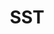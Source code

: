 ---
title: SST
description: Infrastructure as Code for AWS
weight: 54
lastmod: 2024-06-20T11:11:30-09:00
draft: false
youtube: JY_d0vf-rfw
emoji: 🔨
video_length: 2:27
---